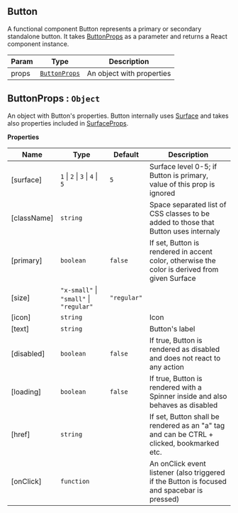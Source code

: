 <a name="Button"></a>

## Button
A functional component Button represents a primary or secondary standalone button. It takes [ButtonProps](#ButtonProps) as a parameter and returns a React component instance.


| Param | Type | Description |
| --- | --- | --- |
| props | [<code>ButtonProps</code>](#ButtonProps) | An object with properties |

<a name="ButtonProps"></a>

## ButtonProps : <code>Object</code>
An object with Button's properties. Button internally uses [Surface](../Surface/README.md#Surface) and takes also properties included in [SurfaceProps](../Surface/README.md#SurfaceProps).

**Properties**

| Name | Type | Default | Description |
| --- | --- | --- | --- |
| [surface] | <code>1</code> \| <code>2</code> \| <code>3</code> \| <code>4</code> \| <code>5</code> | <code>5</code> | Surface level 0-5; if Button is primary, value of this prop is ignored |
| [className] | <code>string</code> |  | Space separated list of CSS classes to be added to those that Button uses internaly |
| [primary] | <code>boolean</code> | <code>false</code> | If set, Button is rendered in accent color, otherwise the color is derived from given Surface |
| [size] | <code>&quot;x-small&quot;</code> \| <code>&quot;small&quot;</code> \| <code>&quot;regular&quot;</code> | <code>&quot;regular&quot;</code> |  |
| [icon] | <code>string</code> |  | Icon |
| [text] | <code>string</code> |  | Button's label |
| [disabled] | <code>boolean</code> | <code>false</code> | If true, Button is rendered as disabled and does not react to any action |
| [loading] | <code>boolean</code> | <code>false</code> | If true, Button is rendered with a Spinner inside and also behaves as disabled |
| [href] | <code>string</code> |  | If set, Button shall be rendered as an "a" tag and can be CTRL + clicked, bookmarked etc. |
| [onClick] | <code>function</code> |  | An onClick event listener (also triggered if the Button is focused and spacebar is pressed) |

